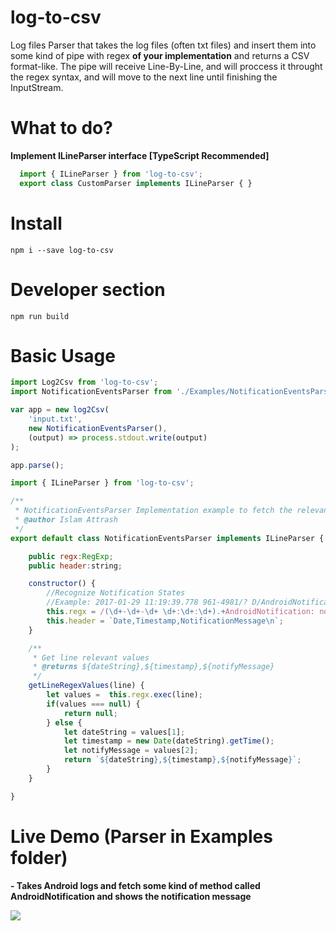 # log-to-csv

Log files Parser that takes the log files (often txt files) and insert them into some kind of pipe with regex <b>of your implementation</b> and returns a CSV format-like. The pipe will receive Line-By-Line, and will proccess it throught the regex syntax, and will move to the next line until finishing the InputStream.

# What to do?

<b>Implement ILineParser interface [TypeScript Recommended]</b>

```ts
  import { ILineParser } from 'log-to-csv';
  export class CustomParser implements ILineParser { }
```

# Install
```
npm i --save log-to-csv
```

# Developer section
```
npm run build
```

# Basic Usage

```js
import Log2Csv from 'log-to-csv';
import NotificationEventsParser from './Examples/NotificationEventsParser';

var app = new log2Csv(
    'input.txt',
    new NotificationEventsParser(),
    (output) => process.stdout.write(output)
);

app.parse();
```

```js
import { ILineParser } from 'log-to-csv';

/**
 * NotificationEventsParser Implementation example to fetch the relevant data in logs for `AndroidNotification` method
 * @author Islam Attrash
 */
export default class NotificationEventsParser implements ILineParser {

    public regx:RegExp;
    public header:string;

    constructor() {
        //Recognize Notification States
        //Example: 2017-01-29 11:19:39.778 961-4981/? D/AndroidNotification: notifiy message:how are you?, packageName:com.ns.app1
        this.regx = /(\d+-\d+-\d+ \d+:\d+:\d+).+AndroidNotification: notifiy message:(.+),/;
        this.header = `Date,Timestamp,NotificationMessage\n`;
    }

    /**
     * Get line relevant values
     * @returns ${dateString},${timestamp},${notifyMessage}
     */
    getLineRegexValues(line) {
        let values =  this.regx.exec(line);
        if(values === null) {
            return null;
        } else {
            let dateString = values[1];
            let timestamp = new Date(dateString).getTime();
            let notifyMessage = values[2];
            return `${dateString},${timestamp},${notifyMessage}`;
        }
    }

}

```

# Live Demo (Parser in Examples folder)

<b>- Takes Android logs and fetch some kind of method called AndroidNotification and shows the notification message</b>


<img src="https://cdn.rawgit.com/Attrash-Islam/assets/20048dde/log-to-csv.gif" />

